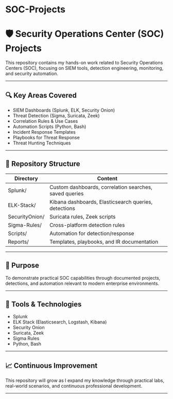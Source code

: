 # SOC-Projects
# 🛡️ Security Operations Center (SOC) Projects
This repository contains my hands-on work related to Security Operations Centers (SOC), focusing on SIEM tools, detection engineering, monitoring, and security automation.

---

## 🔍 Key Areas Covered
- SIEM Dashboards (Splunk, ELK, Security Onion)
- Threat Detection (Sigma, Suricata, Zeek)
- Correlation Rules & Use Cases
- Automation Scripts (Python, Bash)
- Incident Response Templates
- Playbooks for Threat Response
- Threat Hunting Techniques

---

## 📂 Repository Structure
| Directory       | Content                                |
|-----------------|-----------------------------------------|
| Splunk/         | Custom dashboards, correlation searches, saved queries |
| ELK-Stack/      | Kibana dashboards, Elasticsearch queries, detections  |
| SecurityOnion/  | Suricata rules, Zeek scripts             |
| Sigma-Rules/    | Cross-platform detection rules           |
| Scripts/        | Automation for detection/response         |
| Reports/        | Templates, playbooks, and IR documentation |

---

## 🚀 Purpose
To demonstrate practical SOC capabilities through documented projects, detections, and automation relevant to modern enterprise environments.

---

## 🔧 Tools & Technologies
- Splunk
- ELK Stack (Elasticsearch, Logstash, Kibana)
- Security Onion
- Suricata, Zeek
- Sigma Rules
- Python, Bash

---

## 📈 Continuous Improvement
This repository will grow as I expand my knowledge through practical labs, real-world scenarios, and continuous professional development.

---
